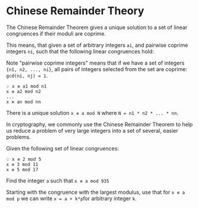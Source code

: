# Chinese Remainder Theory

The Chinese Remainder Theorem gives a unique solution to a set of linear congruences if their moduli are coprime.

This means, that given a set of arbitrary integers `ai`, and pairwise coprime integers `ni`, such that the following linear congruences hold:

Note "pairwise coprime integers" means that if we have a set of integers `{n1, n2, ..., ni}`, all pairs of integers selected from the set are coprime: `gcd(ni, nj) = 1`.

```
💡 x ≡ a1 mod n1
x ≡ a2 mod n2
...
x ≡ an mod nn
```

There is a unique solution `x ≡ a mod N`  where `N = n1 * n2 * ... * nn`.

In cryptography, we commonly use the Chinese Remainder Theorem to help us reduce a problem of very large integers into a set of several, easier problems.

Given the following set of linear congruences:

```
💡 x ≡ 2 mod 5
x ≡ 3 mod 11
x ≡ 5 mod 17
```

Find the integer `a`  such that `x ≡ a mod 935`

Starting with the congruence with the largest modulus, use that for `x ≡ a mod p` we can write `x = a + k*p`for arbitrary integer `k`.
